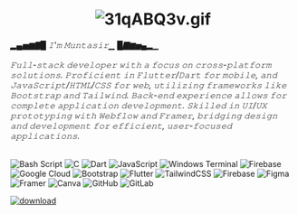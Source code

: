<h1 align="center"><a href="https://freeimage.host/" style='text-decoration: none;'><img src="https://iili.io/3qABQ3v.gif" alt="31qABQ3v.gif" border="0" /></a></h1> <h6 align="left">▂▄▅▆▇█ 𝙸'𝚖 𝙼𝚞𝚗𝚝𝚊𝚜𝚒𝚛▁ █▇▆▅▄▂▁<br><br>𝙵𝚞𝚕𝚕-𝚜𝚝𝚊𝚌𝚔 𝚍𝚎𝚟𝚎𝚕𝚘𝚙𝚎𝚛 𝚠𝚒𝚝𝚑 𝚊 𝚏𝚘𝚌𝚞𝚜 𝚘𝚗 𝚌𝚛𝚘𝚜𝚜-𝚙𝚕𝚊𝚝𝚏𝚘𝚛𝚖 𝚜𝚘𝚕𝚞𝚝𝚒𝚘𝚗𝚜. 𝙿𝚛𝚘𝚏𝚒𝚌𝚒𝚎𝚗𝚝 𝚒𝚗 𝙵𝚕𝚞𝚝𝚝𝚎𝚛/𝙳𝚊𝚛𝚝 𝚏𝚘𝚛 𝚖𝚘𝚋𝚒𝚕𝚎, 𝚊𝚗𝚍 𝙹𝚊𝚟𝚊𝚂𝚌𝚛𝚒𝚙𝚝/𝙷𝚃𝙼𝙻/𝙲𝚂𝚂 𝚏𝚘𝚛 𝚠𝚎𝚋, 𝚞𝚝𝚒𝚕𝚒𝚣𝚒𝚗𝚐 𝚏𝚛𝚊𝚖𝚎𝚠𝚘𝚛𝚔𝚜 𝚕𝚒𝚔𝚎 𝙱𝚘𝚘𝚝𝚜𝚝𝚛𝚊𝚙 𝚊𝚗𝚍 𝚃𝚊𝚒𝚕𝚠𝚒𝚗𝚍. 𝙱𝚊𝚌𝚔-𝚎𝚗𝚍 𝚎𝚡𝚙𝚎𝚛𝚒𝚎𝚗𝚌𝚎 𝚊𝚕𝚕𝚘𝚠𝚜 𝚏𝚘𝚛 𝚌𝚘𝚖𝚙𝚕𝚎𝚝𝚎 𝚊𝚙𝚙𝚕𝚒𝚌𝚊𝚝𝚒𝚘𝚗 𝚍𝚎𝚟𝚎𝚕𝚘𝚙𝚖𝚎𝚗𝚝. 𝚂𝚔𝚒𝚕𝚕𝚎𝚍 𝚒𝚗 𝚄𝙸/𝚄𝚇 𝚙𝚛𝚘𝚝𝚘𝚝𝚢𝚙𝚒𝚗𝚐 𝚠𝚒𝚝𝚑 𝚆𝚎𝚋𝚏𝚕𝚘𝚠 𝚊𝚗𝚍 𝙵𝚛𝚊𝚖𝚎𝚛, 𝚋𝚛𝚒𝚍𝚐𝚒𝚗𝚐 𝚍𝚎𝚜𝚒𝚐𝚗 𝚊𝚗𝚍 𝚍𝚎𝚟𝚎𝚕𝚘𝚙𝚖𝚎𝚗𝚝 𝚏𝚘𝚛 𝚎𝚏𝚏𝚒𝚌𝚒𝚎𝚗𝚝, 𝚞𝚜𝚎𝚛-𝚏𝚘𝚌𝚞𝚜𝚎𝚍 𝚊𝚙𝚙𝚕𝚒𝚌𝚊𝚝𝚒𝚘𝚗𝚜.</h6>
<p align="left"></p>

![Bash Script](https://img.shields.io/badge/bash_script-%23121011.svg?style=for-the-badge&logo=gnu-bash&logoColor=white) ![C](https://img.shields.io/badge/c-%2300599C.svg?style=for-the-badge&logo=c&logoColor=white) ![Dart](https://img.shields.io/badge/dart-%230175C2.svg?style=for-the-badge&logo=dart&logoColor=white) ![JavaScript](https://img.shields.io/badge/javascript-%23323330.svg?style=for-the-badge&logo=javascript&logoColor=%23F7DF1E) ![Windows Terminal](https://img.shields.io/badge/Windows%20Terminal-%234D4D4D.svg?style=for-the-badge&logo=windows-terminal&logoColor=white) ![Firebase](https://img.shields.io/badge/firebase-%23039BE5.svg?style=for-the-badge&logo=firebase) ![Google Cloud](https://img.shields.io/badge/GoogleCloud-%234285F4.svg?style=for-the-badge&logo=google-cloud&logoColor=white) ![Bootstrap](https://img.shields.io/badge/bootstrap-%238511FA.svg?style=for-the-badge&logo=bootstrap&logoColor=white) ![Flutter](https://img.shields.io/badge/Flutter-%2302569B.svg?style=for-the-badge&logo=Flutter&logoColor=white) ![TailwindCSS](https://img.shields.io/badge/tailwindcss-%2338B2AC.svg?style=for-the-badge&logo=tailwind-css&logoColor=white) ![Firebase](https://img.shields.io/badge/firebase-a08021?style=for-the-badge&logo=firebase&logoColor=ffcd34) ![Figma](https://img.shields.io/badge/figma-%23F24E1E.svg?style=for-the-badge&logo=figma&logoColor=white) ![Framer](https://img.shields.io/badge/Framer-black?style=for-the-badge&logo=framer&logoColor=blue) ![Canva](https://img.shields.io/badge/Canva-%2300C4CC.svg?style=for-the-badge&logo=Canva&logoColor=white) ![GitHub](https://img.shields.io/badge/github-%23121011.svg?style=for-the-badge&logo=github&logoColor=white) ![GitLab](https://img.shields.io/badge/gitlab-%23181717.svg?style=for-the-badge&logo=gitlab&logoColor=white)


<a href="https://imgbb.com/"><img src="https://i.ibb.co.com/bMywdDhL/download.gif" alt="download" border="0"></a><br/><br />
